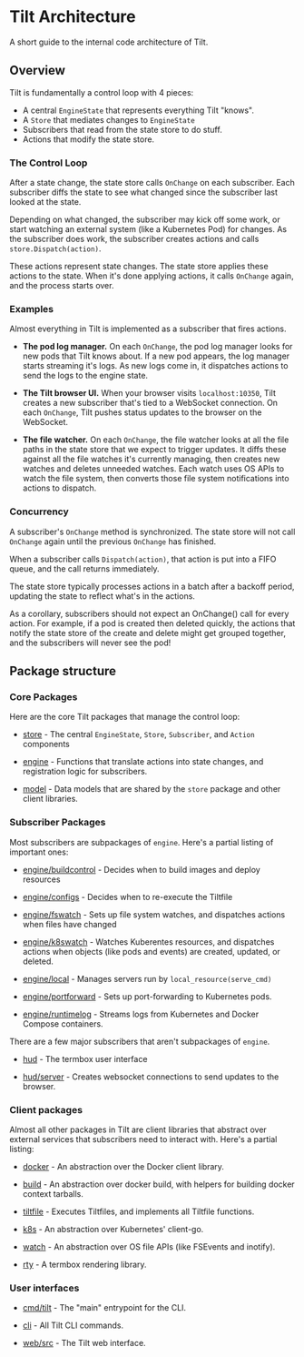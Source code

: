 # Tilt Architecture

A short guide to the internal code architecture of Tilt.

## Overview

Tilt is fundamentally a control loop with 4 pieces:

- A central `EngineState` that represents everything Tilt "knows".
- A `Store` that mediates changes to `EngineState`
- Subscribers that read from the state store to do stuff.
- Actions that modify the state store.

### The Control Loop

After a state change, the state store calls `OnChange` on each subscriber. Each
subscriber diffs the state to see what changed since the subscriber last looked
at the state.

Depending on what changed, the subscriber may kick off some work, or start
watching an external system (like a Kubernetes Pod) for changes.  As the
subscriber does work, the subscriber creates actions and calls
`store.Dispatch(action)`.

These actions represent state changes. The state store applies these actions to
the state. When it's done applying actions, it calls `OnChange` again, and the
process starts over.

### Examples

Almost everything in Tilt is implemented as a subscriber that fires actions.

- **The pod log manager.** On each `OnChange`, the pod log manager looks for
  new pods that Tilt knows about. If a new pod appears, the log manager
  starts streaming it's logs. As new logs come in, it dispatches actions
  to send the logs to the engine state.
  
- **The Tilt browser UI.** When your browser visits `localhost:10350`,
  Tilt creates a new subscriber that's tied to a WebSocket connection.
  On each `OnChange`, Tilt pushes status updates to the browser
  on the WebSocket.
  
- **The file watcher.** On each `OnChange`, the file watcher looks at all the file
  paths in the state store that we expect to trigger updates. It diffs these
  against all the file watches it's currently managing, then creates new watches
  and deletes unneeded watches. Each watch uses OS APIs to watch the file system,
  then converts those file system notifications into actions to dispatch.

### Concurrency

A subscriber's `OnChange` method is synchronized. The state store will not call
`OnChange` again until the previous `OnChange` has finished.

When a subscriber calls `Dispatch(action)`, that action is put into a FIFO
queue, and the call returns immediately.

The state store typically processes actions in a batch after a backoff period,
updating the state to reflect what's in the actions.

As a corollary, subscribers should not expect an OnChange() call for every
action. For example, if a pod is created then deleted quickly, the actions that
notify the state store of the create and delete might get grouped together, and
the subscribers will never see the pod!

## Package structure

### Core Packages

Here are the core Tilt packages that manage the control loop:

- [store](store) - The central `EngineState`, `Store`, `Subscriber`, and `Action` components

- [engine](engine) - Functions that translate actions into state changes, and registration logic
  for subscribers.
  
- [model](../../pkg/model) - Data models that are shared by the `store` package and other client libraries.

### Subscriber Packages

Most subscribers are subpackages of `engine`. Here's a partial listing of important ones:

- [engine/buildcontrol](engine/buildcontrol) - Decides when to build images and
  deploy resources

- [engine/configs](engine/configs) - Decides when to re-execute the Tiltfile

- [engine/fswatch](engine/fswatch) - Sets up file system watches, and dispatches
  actions when files have changed

- [engine/k8swatch](engine/k8swatch) - Watches Kuberentes resources, and
  dispatches actions when objects (like pods and events) are created, updated,
  or deleted.
  
- [engine/local](engine/local) - Manages servers run by `local_resource(serve_cmd)`

- [engine/portforward](engine/portforward) - Sets up port-forwarding to Kubernetes pods.

- [engine/runtimelog](engine/runtimelog) - Streams logs from Kubernetes and
  Docker Compose containers.
  
There are a few major subscribers that aren't subpackages of `engine`.

- [hud](hud) - The termbox user interface

- [hud/server](hud/server) - Creates websocket connections to send updates to the browser.
  
### Client packages

Almost all other packages in Tilt are client libraries that abstract over
external services that subscribers need to interact with. Here's a partial listing:

- [docker](docker) - An abstraction over the Docker client library.

- [build](build) - An abstraction over docker build, with helpers for building
  docker context tarballs.
  
- [tiltfile](tiltfile) - Executes Tiltfiles, and implements all Tiltfile functions.

- [k8s](k8s) - An abstraction over Kubernetes' client-go.

- [watch](watch) - An abstraction over OS file APIs (like FSEvents and inotify).

- [rty](rty) - A termbox rendering library.

### User interfaces

- [cmd/tilt](../cmd/tilt) - The "main" entrypoint for the CLI.

- [cli](cli) - All Tilt CLI commands.

- [web/src](../web/src) - The Tilt web interface.

